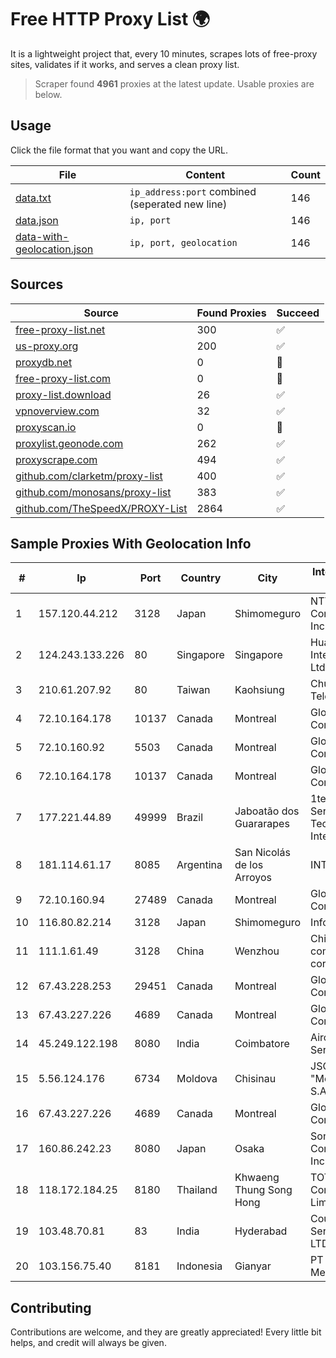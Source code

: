 
# Free HTTP Proxy List 🌍

It is a lightweight project that, every 10 minutes, scrapes lots of free-proxy sites, validates if it works, and serves a clean proxy list.


> Scraper found **4961** proxies at the latest update. Usable proxies are below.

## Usage

Click the file format that you want and copy the URL.


|File|Content|Count|
|----|-------|-----|
|[data.txt](https://raw.githubusercontent.com/themiralay/Proxy-List-World/master/data.txt)|`ip_address:port` combined (seperated new line)|146|
|[data.json](https://raw.githubusercontent.com/themiralay/Proxy-List-World/master/data.json)|`ip, port`|146|
|[data-with-geolocation.json](https://raw.githubusercontent.com/themiralay/Proxy-List-World/master/data-with-geolocation.json)|`ip, port, geolocation`|146|

## Sources

|Source|Found Proxies|Succeed|
|------|-------------|-------|
|[free-proxy-list.net](https://free-proxy-list.net)|300|✅|
|[us-proxy.org](https://www.us-proxy.org)|200|✅|
|[proxydb.net](http://proxydb.net)|0|🚫|
|[free-proxy-list.com](https://free-proxy-list.com/?page=&port=&type%5B%5D=http&type%5B%5D=https&up_time=0&search=Search)|0|🚫|
|[proxy-list.download](https://www.proxy-list.download/HTTP)|26|✅|
|[vpnoverview.com](https://vpnoverview.com/privacy/anonymous-browsing/free-proxy-servers)|32|✅|
|[proxyscan.io](https://www.proxyscan.io)|0|🚫|
|[proxylist.geonode.com](https://proxylist.geonode.com/api/proxy-list?limit=300&page=1&sort_by=lastChecked&sort_type=desc&protocols=http,https)|262|✅|
|[proxyscrape.com](https://api.proxyscrape.com/v2/?request=displayproxies&protocol=http&timeout=10000&country=all&ssl=all&anonymity=all)|494|✅|
|[github.com/clarketm/proxy-list](https://raw.githubusercontent.com/clarketm/proxy-list/master/proxy-list-raw.txt)|400|✅|
|[github.com/monosans/proxy-list](https://raw.githubusercontent.com/monosans/proxy-list/main/proxies/http.txt)|383|✅|
|[github.com/TheSpeedX/PROXY-List](https://raw.githubusercontent.com/TheSpeedX/PROXY-List/master/http.txt)|2864|✅|


## Sample Proxies With Geolocation Info

|#|Ip|Port|Country|City|Internet Service Provider|
|-|--|----|-------|----|-------------------------|
|1|157.120.44.212|3128|Japan|Shimomeguro|NTT PC Communications, Inc.|
|2|124.243.133.226|80|Singapore|Singapore|Huawei International Pte. Ltd.|
|3|210.61.207.92|80|Taiwan|Kaohsiung|Chunghwa Telecom Co., Ltd.|
|4|72.10.164.178|10137|Canada|Montreal|GloboTech Communications|
|5|72.10.160.92|5503|Canada|Montreal|GloboTech Communications|
|6|72.10.164.178|10137|Canada|Montreal|GloboTech Communications|
|7|177.221.44.89|49999|Brazil|Jaboatão dos Guararapes|1telecom Servicos De Tecnologia EM Internet Ltda|
|8|181.114.61.17|8085|Argentina|San Nicolás de los Arroyos|INTERAIR|
|9|72.10.160.94|27489|Canada|Montreal|GloboTech Communications|
|10|116.80.82.214|3128|Japan|Shimomeguro|InfoSphere|
|11|111.1.61.49|3128|China|Wenzhou|China Mobile communications corporation|
|12|67.43.228.253|29451|Canada|Montreal|GloboTech Communications|
|13|67.43.227.226|4689|Canada|Montreal|GloboTech Communications|
|14|45.249.122.198|8080|India|Coimbatore|Airconnect Services|
|15|5.56.124.176|6734|Moldova|Chisinau|JSC "Moldtelecom" S.A|
|16|67.43.227.226|4689|Canada|Montreal|GloboTech Communications|
|17|160.86.242.23|8080|Japan|Osaka|Sony Network Communications Inc|
|18|118.172.184.25|8180|Thailand|Khwaeng Thung Song Hong|TOT Public Company Limited|
|19|103.48.70.81|83|India|Hyderabad|Country Online Services PVT LTD|
|20|103.156.75.40|8181|Indonesia|Gianyar|PT Trika Global Media|



## Contributing

Contributions are welcome, and they are greatly appreciated! Every
little bit helps, and credit will always be given.

